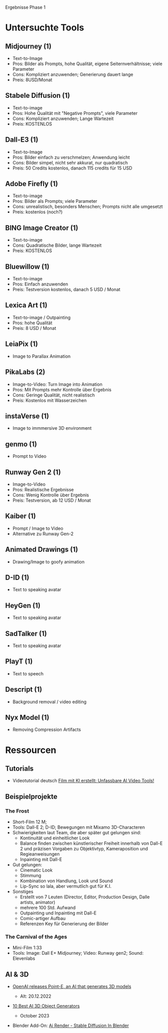 
Ergebnisse Phase 1

# Untersuchte Tools


## Midjourney (1)

- Text-to-Image
- Pros: Bilder als Prompts, hohe Qualität, eigene Seiternverhältnisse; viele Parameter
- Cons: Kompliziert anzuwenden; Generierung dauert lange
- Preis: 8USD/Monat

## Stabele Diffusion (1)

- Text-to-image
- Pros: Hohe Qualität mit "Negative Prompts", viele Parameter
- Cons: Kompliziert anzuwenden; Lange Wartezeit
- Preis: KOSTENLOS

## Dall-E3 (1)

- Text-to-Image
- Pros: Bilder einfach zu verschmelzen; Anwendung leicht
- Cons: Bilder simpel, nicht sehr akkurat, nur quadratisch
- Preis: 50 Credits kostenlos, danach 115 credits für 15 USD

## Adobe Firefly (1)

- Text-to-image
- Pros: Bilder als Prompts; viele Parameter
- Cons: unrealistisch, besonders Menschen; Prompts nicht alle umgesetzt
- Preis: kostenlos (noch?)

## BING Image Creator (1)

- Text-to-image
- Cons: Quadratische Bilder, lange Wartezeit
- Preis: KOSTENLOS

## Bluewillow (1)

- Text-to-image
- Pros: Einfach anzuwenden
- Preis: Testversion kostenlos, danach 5 USD / Monat

## Lexica Art (1)

- Text-to-image / Outpainting
- Pros: hohe Qualität
- Preis: 8 USD / Monat


## LeiaPix (1)

- Image to Parallax Animation


## PikaLabs (2)

- Image-to-Video: Turn Image into Animation
- Pros: Mit Prompts mehr Kontrolle über Ergebnis
- Cons: Geringe Qualität, nicht realistisch
- Preis: Kostenlos mit Wasserzeichen


## instaVerse (1)

- Image to immmersive 3D environment

## genmo (1)

- Prompt to Video


## Runway Gen 2 (1)

- Image-to-Video
- Pros: Realistische Ergebnisse
- Cons: Wenig Kontrolle über Ergebnis
- Preis: Testversion, ab 12 USD / Monat

## Kaiber (1)

- Prompt / Image to Video
- Alternative zu Runway Gen-2




## Animated Drawings (1)

- Drawing/Image to goofy animation 

## D-ID (1)

- Text to speaking avatar

## HeyGen (1)

- Text to speaking avatar

## SadTalker (1)

- Text to speaking avatar


## PlayT (1)
 
- Text to speech


## Descript (1)

- Background removal / video editing


## Nyx Model (1)

- Removing Compression Artifacts



# Ressourcen

## Tutorials

- Videotutorial deutsch [Film mit KI erstellt: Unfassbare AI Video Tools!](https://www.youtube.com/watch?v=5kBxR-kliXc)


## Beispielprojekte

### The Frost

- Short-Film 12 M; 
- Tools: Dall-E 2; D-ID; Bewegungen mit Mixamo 3D-Characteren
- Schwierigkeiten laut Team, die aber später gut gelungen sind:
  - Kontinuität und einheitlicher Look
  - Balance finden zwischen künstlerischer Freiheit innerhalb von Dall-E 2 und präzisen Vorgaben zu Objektivtyp, Kameraposition und Regieanweisungen
  - Inpainting mit Dall-E
- Gut gelungen: 
  - Cinematic Look
  - Stimmung
  - Kombination von Handlung, Look und Sound
  - Lip-Sync so lala, aber vermutlich gut für K.I.
- Sonstiges
  - Erstellt von 7 Leuten (Director, Editor, Production Design, Dalle artists, animator)
  - mehrere 100 Std. Aufwand
  - Outpainting und Inpainting mit Dall-E
  - Comic-artiger Aufbau
  - Referenzen Key für Generierung der Bilder

### The Carnival of the Ages

- Mini-Film 1:33
- Tools: Image: Dall E+ Midjourney; Video: Runway gen2; Sound: Elevenlabs

###

## AI & 3D

- [OpenAI releases Point-E, an AI that generates 3D models](https://techcrunch.com/2022/12/20/openai-releases-point-e-an-ai-that-generates-3d-models/?guccounter=1&guce_referrer=aHR0cHM6Ly93d3cuZ29vZ2xlLmNvbS8&guce_referrer_sig=AQAAAG0JvmEzG6ekKxZkzNxoRgbEux-Y_xD9fwN1znn6msAXKS4D_AekvqURUgJ8jTlK0PXgfkmjTPEz6XkYSou8Akey7jO9w5sM2tCAgEx9Z2G7GckXrIDXfQ0l_G24CRS_2B5OdnYaPNw3aK1LMoDFe3YPo_SwUN0t_rOF07ZIUMmx)
  - Alt: 20.12.2022

- [10 Best AI 3D Object Generators](https://www.unite.ai/best-ai-3d-object-generators/)
  - October 2023

- Blender Add-On: [Ai Render - Stable Diffusion In Blender](https://blendermarket.com/products/ai-render)

